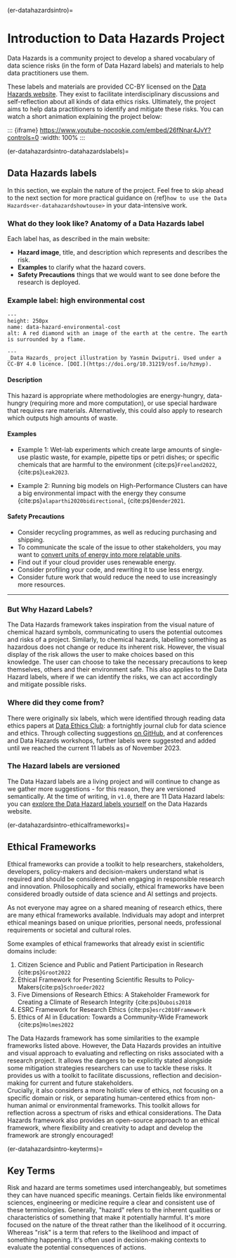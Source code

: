 (er-datahazardsintro)=
# Introduction to Data Hazards Project

Data Hazards is a community project to develop a shared vocabulary of data science risks (in the form of Data Hazard labels) and materials to help data practitioners use them.

These labels and materials are provided CC-BY licensed on the [Data Hazards website](https://datahazards.com).
They exist to facilitate interdisciplinary discussions and self-reflection about all kinds of data ethics risks. 
Ultimately, the project aims to help data practitioners to identify and mitigate these risks.
You can watch a short animation explaining the project below:

::: {iframe} https://www.youtube-nocookie.com/embed/26fNnar4JvY?controls=0
:width: 100%
:::

(er-datahazardsintro-datahazardslabels)=
## Data Hazards labels
In this section, we explain the nature of the project.
Feel free to skip ahead to the next section for more practical guidance on {ref}`how to use the Data Hazards<er-datahazardshowtouse>` in your data-intensive work.

### What do they look like? Anatomy of a Data Hazards label

Each label has, as described in the main website: 

- **Hazard image**, title, and description which represents and describes the risk.
- **Examples** to clarify what the hazard covers.
- **Safety Precautions** things that we would want to see done before the research is deployed.

### Example label: high environmental cost
```{figure} ../../figures/data-hazard-environmental-cost.*
---
height: 250px
name: data-hazard-environmental-cost
alt: A red diamond with an image of the earth at the centre. The earth is surrounded by a flame. 

---
_Data Hazards_ project illustration by Yasmin Dwiputri. Used under a CC-BY 4.0 licence. [DOI.](https://doi.org/10.31219/osf.io/hzmyp).
```

#### Description
This hazard is appropriate where methodologies are energy-hungry, data-hungry (requiring more and more computation), or use special hardware that requires rare materials. Alternatively, this could also apply to research which outputs high amounts of waste.

#### Examples
 - Example 1: Wet-lab experiments which create large amounts of single-use plastic waste, for example, pipette tips or petri dishes; or specific chemicals that are harmful to the environment {cite:ps}`Freeland2022`, {cite:ps}`Leak2023`. 
 
 - Example 2: Running big models on High-Performance Clusters can have a big environmental impact with the energy they consume {cite:ps}`alaparthi2020bidirectional`, {cite:ps}`Bender2021`.

#### Safety Precautions
 - Consider recycling programmes, as well as reducing purchasing and shipping. 
 - To communicate the scale of the issue to other stakeholders, you may want to [convert units of energy into more relatable units](https://calculator.green-algorithms.org/).
 - Find out if your cloud provider uses renewable energy.
 - Consider profiling your code, and rewriting it to use less energy. 
 - Consider future work that would reduce the need to use increasingly more resources.

---

### But Why Hazard Labels?
The Data Hazards framework takes inspiration from the visual nature of chemical hazard symbols, communicating to users the potential outcomes and risks of a project. 
Similarly, to chemical hazards, labelling something as hazardous does not change or reduce its inherent risk.
However, the visual display of the risk allows the user to make choices based on this knowledge. 
The user can choose to take the necessary precautions to keep themselves, others and their environment safe. 
This also applies to the Data Hazard labels, where if we can identify the risks, we can act accordingly and mitigate possible risks.


### Where did they come from?
There were originally six labels, which were identified through reading data ethics papers at [Data Ethics Club](http://dataethicsclub.com): a fortnightly journal club for data science and ethics.
Through collecting suggestions [on GitHub](https://github.com/very-good-science/data-hazards), and at conferences and Data Hazards workshops, further labels were suggested and added until we reached the current 11 labels as of November 2023.

### The Hazard labels are versioned
<!--The Hazard labels are versioned!-->
The Data Hazard labels are a living project and will continue to change as we gather more suggestions - for this reason, they are versioned semantically.
At the time of writing, in `v1.0`, there are 11 Data Hazard labels: you can [explore the Data Hazard labels yourself](https://datahazards.com/labels) on the Data Hazards website.

(er-datahazardsintro-ethicalframeworks)=
## Ethical Frameworks 
Ethical frameworks can provide a toolkit to help researchers, stakeholders, developers, policy-makers and decision-makers understand what is required and should be considered when engaging in responsible research and innovation. 
Philosophically and socially, ethical frameworks have been considered broadly outside of data science and AI settings and projects.

As not everyone may agree on a shared meaning of research ethics, there are many ethical frameworks available.
Individuals may adopt and interpret ethical meanings based on unique priorities, personal needs, professional requirements or societal and cultural roles. 

Some examples of ethical frameworks that already exist in scientific domains include: 

1. Citizen Science and Public and Patient Participation in Research {cite:ps}`Groot2022`
2. Ethical Framework for Presenting Scientific Results to Policy-Makers{cite:ps}`Schroeder2022`
3. Five Dimensions of Research Ethics: A Stakeholder Framework for Creating a Climate of Research Integrity {cite:ps}`Dubois2018`
4. ESRC Framework for Research Ethics {cite:ps}`esrc2010Framework`
5. Ethics of AI in Education: Towards a Community-Wide Framework {cite:ps}`Holmes2022`

The Data Hazards framework has some similarities to the example frameworks listed above. 
However, the Data Hazards provides an intuitive and visual approach to evaluating and reflecting on risks associated with a research project. 
It allows the dangers to be explicitly stated alongside some mitigation strategies researchers can use to tackle these risks. 
It provides us with a toolkit to facilitate discussions, reflection and decision-making for current and future stakeholders.   
Crucially, it also considers a more holistic view of ethics, not focusing on a specific domain or risk, or separating human-centered ethics from non-human animal or environmental frameworks. 
This toolkit allows for reflection across a spectrum of risks and ethical considerations. 
The Data Hazards framework also provides an open-source approach to an ethical framework, where flexibility and creativity to adapt and develop the framework are strongly encouraged! 

(er-datahazardsintro-keyterms)=
## Key Terms
Risk and hazard are terms sometimes used interchangeably, but sometimes they can have nuanced specific meanings. 
Certain fields like environmental sciences, engineering or medicine require a clear and consistent use of these terminologies.
Generally, "hazard" refers to the inherent qualities or characteristics of something that make it potentially harmful. 
It's more focused on the nature of the threat rather than the likelihood of it occurring. 
Whereas "risk" is a term that refers to the likelihood and impact of something happening. 
It's often used in decision-making contexts to evaluate the potential consequences of actions.
